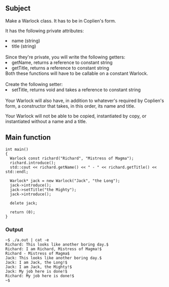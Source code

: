 ## Subject
Make a Warlock class. It has to be in Coplien's form.

It has the following private attributes:
<li> name (string) </li>
<li> title (string)</li>
 <br>
Since they're private, you will write the following getters:
<li> getName, returns a reference to constant string </li>
<li> getTitle, returns a reference to constant string </li> 
Both these functions will have to be callable on a constant Warlock.
<br>
<br>
Create the following setter:
<li> setTitle, returns void and takes a reference to constant string </li> 
 <br>
Your Warlock will also have, in addition to whatever's required by Coplien's form, a constructor that takes, in this order, its name and title.

Your Warlock will not be able to be copied, instantiated by copy, or instantiated without a name and a title.

## Main function
```
int main()
{
  Warlock const richard("Richard", "Mistress of Magma");
  richard.introduce();
  std::cout << richard.getName() << " - " << richard.getTitle() << std::endl;

  Warlock* jack = new Warlock("Jack", "the Long");
  jack->introduce();
  jack->setTitle("the Mighty");
  jack->introduce();

  delete jack;

  return (0);
}
```

### Output
```
~$ ./a.out | cat -e
Richard: This looks like another boring day.$
Richard: I am Richard, Mistress of Magma!$
Richard - Mistress of Magma$
Jack: This looks like another boring day.$
Jack: I am Jack, the Long!$
Jack: I am Jack, the Mighty!$
Jack: My job here is done!$
Richard: My job here is done!$
~$
```
